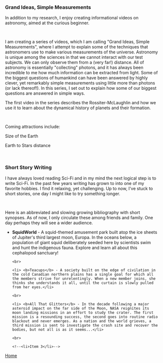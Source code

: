 
### Grand Ideas, Simple Measurements

In addition to my research, I enjoy creating informational videos on astronomy, aimed at the curious beginner.

<br>

I am creating a series of videos, which I am calling "Grand Ideas, Simple Measurements", where I attempt to explain some of the techniques that astronomers use to make various measurements of the universe. Astronomy is unique among the sciences in that we cannot interact with our test subjects. We can only observe them from a (very far!) distance. All of astronomy is essentially "collecting" photons, and it has always been incredible to me how much information can be extracted from light. Some of the biggest questions of humankind can have been answered by highly clever, yet remarkably simple measurements using little more than photons (or lack thereof!). In this series, I set out to explain how some of our biggest questions are answered in simple ways.

The first video in the series describes the Rossiter-McLaughlin and how we use it to learn about the dynamical history of planets and their formation.

<!--embed video here-->

<br>

Coming attractions include:

Size of the Earth

Earth to Stars distance

<br>

### Short Story Writing

I have always loved reading Sci-Fi and in my mind the next logical step is to write Sci-Fi. In the past few years writing has grown to into one of my favorite hobbies. I find it relaxing, yet challenging. Up to now, I've stuck to short stories, one day I might like to try something longer.

<br>

Here is an abbreviated and slowing growing bibliography with short synopses. As of now, I only circulate these among friends and family. One day perhaps they will see a wider audience.

<ul type="disc">
    <li> <b>SquidWorld</b> - A squid-themed amusement park built atop the ice sheets of Jupiter's third largest moon, Europa. In the oceans below, a population of giant squid deliberately seeded here by scientists swim and hunt the indigenous fauna. Explore and learn all about this cephalopod sanctuary!</li>

    <br>

    <li> <b>Teacups</b> - A society built on the edge of civilation in the cold Canadian northern plains has a single goal for which all the members strive for unrelentingly. When a new member joins, she thinks she understands it all, until the curtain is slowly pulled from her eyes.</li>

    <br>

    <li> <b>All That Glitters</b> - In the decade following a major asteroid impact on the far side of the Moon, NASA reignites its moon landing missions in an effort to study the crater. The first mission is a resounding success, the second goes into routine radio blackout and never emerges. As a nation and the world grieves, a third mission is sent to investigate the crash site and recover the bodies, but not all is as it seems...</li>

    <br>

    <!--<li>Item 3</li>-->

</ul>

[Home](./)
